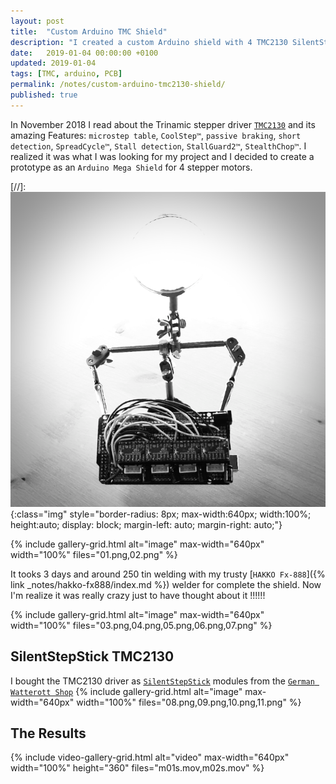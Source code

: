 ```yaml
---
layout: post
title:  "Custom Arduino TMC Shield"
description: "I created a custom Arduino shield with 4 TMC2130 SilentStepStick"
date:   2019-01-04 00:00:00 +0100
updated: 2019-01-04
tags: [TMC, arduino, PCB]
permalink: /notes/custom-arduino-tmc2130-shield/
published: true
---
```


In November 2018 I read about the Trinamic stepper driver [`TMC2130`][tmc2130] and its amazing Features:
`microstep table`, `CoolStep™`, `passive braking`, `short detection`, `SpreadCycle™`, `Stall detection`, `StallGuard2™`, `StealthChop™`.
I realized it was what I was looking for my project and I decided to create a prototype as an `Arduino Mega Shield` for 4 stepper motors.

[//]: ![image](01.png){:class="img" style="border-radius: 8px; max-width:640px; width:100%; height:auto; display: block; margin-left: auto; margin-right: auto;"}

{% include gallery-grid.html alt="image" max-width="640px" width="100%" files="01.png,02.png" %}

It tooks 3 days and around 250 tin welding with my trusty [`HAKKO Fx-888`]({% link _notes/hakko-fx888/index.md %}) welder for complete the shield.
Now I'm realize it was really crazy just to have thought about it !!!!!!

{% include gallery-grid.html alt="image" max-width="640px" width="100%" files="03.png,04.png,05.png,06.png,07.png" %}

## SilentStepStick TMC2130

I bought the TMC2130 driver as [`SilentStepStick`][silentstepstick] modules from the [`German Watterott Shop`][watterott]
{% include gallery-grid.html alt="image" max-width="640px" width="100%" files="08.png,09.png,10.png,11.png" %}

## The Results

{% include video-gallery-grid.html alt="video" max-width="640px" width="100%" height="360" files="m01s.mov,m02s.mov" %}


[tmc2130]: https://www.trinamic.com/products/integrated-circuits/details/tmc2130/
[silentstepstick]: https://learn.watterott.com/silentstepstick/
[watterott]: https://www.watterott.com